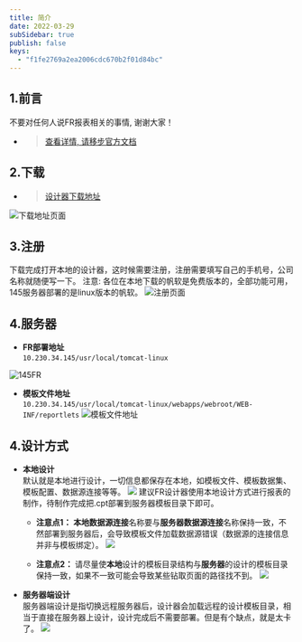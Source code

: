```yaml
---
title: 简介
date: 2022-03-29
subSidebar: true
publish: false
keys:
  - "f1fe2769a2ea2006cdc670b2f01d84bc"
---
```


## 1.前言
不要对任何人说FR报表相关的事情, 谢谢大家！
- > [查看详情, 请移步官方文档](https://help.fanruan.com/finereport/)

## 2.下载
- > [设计器下载地址](https://www.finereport.com/product/download)

![下载地址页面](~@/report/01/01.png)

## 3.注册
下载完成打开本地的设计器，这时候需要注册，注册需要填写自己的手机号，公司名称就随便写一下。
注意: 各位在本地下载的帆软是免费版本的，全部功能可用，145服务器部署的是linux版本的帆软。
![注册页面](~@/report/01/02.png)

## 4.服务器

- **FR部署地址**<br>
`10.230.34.145/usr/local/tomcat-linux`

![145FR](~@/report/01/03.png)

- **模板文件地址**<br>
`10.230.34.145/usr/local/tomcat-linux/webapps/webroot/WEB-INF/reportlets`
![模板文件地址](~@/report/01/04.png)

## 4.设计方式
- **本地设计**<br>
默认就是本地进行设计，一切信息都保存在本地，如模板文件、模板数据集、模板配置、数据源连接等等。
![](~@/report/01/06.png)
建议FR设计器使用本地设计方式进行报表的制作，待制作完成把.cpt部署到服务器模板目录下即可。

  - **注意点1：** **本地数据源连接**名称要与**服务器数据源连接**名称保持一致，不然部署到服务器后，会导致模板文件加载数据源错误（数据源的连接信息并非与模板绑定）。
![](~@/report/01/07.png)

  - **注意点2：** 请尽量使**本地**设计的模板目录结构与**服务器**的设计的模板目录保持一致，如果不一致可能会导致某些钻取页面的路径找不到。
![](~@/report/01/08.png)


- **服务器端设计**<br>
服务器端设计是指切换远程服务器后，设计器会加载远程的设计模板目录，相当于直接在服务器上设计，设计完成后不需要部署。但是有个缺点，就是太卡了。
![](~@/report/01/05.png)

